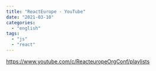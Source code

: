 ```yaml
---
title: "ReactEurope - YouTube"
date: "2021-03-10"
categories: 
  - "english"
tags: 
  - "js"
  - "react"
---
```


https://www.youtube.com/c/ReacteuropeOrgConf/playlists
